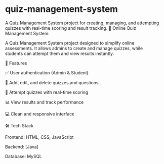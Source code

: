 # quiz-management-system
A Quiz Management System project for creating, managing, and attempting quizzes with real-time scoring and result tracking.
📘 Online Quiz Management System

A Quiz Management System project designed to simplify online assessments. It allows admins to create and manage quizzes, while students can attempt them and view results instantly.

🚀 Features

✅ User authentication (Admin & Student)

📝 Add, edit, and delete quizzes and questions

🎯 Attempt quizzes with real-time scoring

📊 View results and track performance

💻 Clean and responsive interface


🛠 Tech Stack

Frontend: HTML, CSS, JavaScript

Backend: [Java]

Database: MySQL
